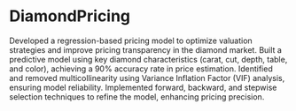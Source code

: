 # DiamondPricing
Developed a regression-based pricing model to optimize valuation strategies and improve pricing transparency in the diamond market. Built a predictive model using key diamond characteristics (carat, cut, depth, table, and color), achieving a 90% accuracy rate in price estimation. Identified and removed multicollinearity using Variance Inflation Factor (VIF) analysis, ensuring model reliability.
Implemented forward, backward, and stepwise selection techniques to refine the model, enhancing pricing precision.

